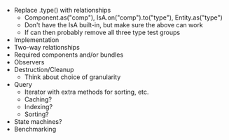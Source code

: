 * Replace .type() with relationships
  * Component.as("comp"), IsA.on("comp").to("type"), Entity.as("type")
  * Don't have the IsA built-in, but make sure the above can work
  * If can then probably remove all three type test groups
* Implementation
* Two-way relationships
* Required components and/or bundles
* Observers
* Destruction/Cleanup
  * Think about choice of granularity
* Query
  * Iterator with extra methods for sorting, etc.
  * Caching?
  * Indexing?
  * Sorting?
* State machines?
* Benchmarking
